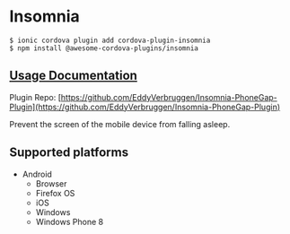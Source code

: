# Insomnia

```
$ ionic cordova plugin add cordova-plugin-insomnia
$ npm install @awesome-cordova-plugins/insomnia
```

## [Usage Documentation](https://danielsogl.gitbook.io/awesome-cordova-plugins/plugins/insomnia/)

Plugin Repo: [https://github.com/EddyVerbruggen/Insomnia-PhoneGap-Plugin](https://github.com/EddyVerbruggen/Insomnia-PhoneGap-Plugin)

Prevent the screen of the mobile device from falling asleep.

## Supported platforms

- Android
  - Browser
  - Firefox OS
  - iOS
  - Windows
  - Windows Phone 8
  


